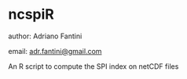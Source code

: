 # ncspiR
author: Adriano Fantini

email: adr.fantini@gmail.com

An R script to compute the SPI index on netCDF files
